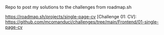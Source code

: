 Repo to post my solutions to the challenges from roadmap.sh

https://roadmap.sh/projects/single-page-cv
[Challenge 01: CV]: https://github.com/mcomanduci/challenges/tree/main/Frontend/01-single-page-cv
